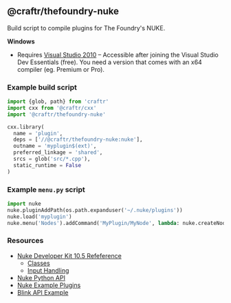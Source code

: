 ## @craftr/thefoundry-nuke

Build script to compile plugins for The Foundry's NUKE.

__Windows__

* Requires [Visual Studio 2010](https://www.visualstudio.com/vs/older-downloads/)
  &ndash; Accessible after joining the Visual Studio Dev Essentials (free). You
  need a version that comes with an x64 compiler (eg. Premium or Pro).

### Example build script

```python
import {glob, path} from 'craftr'
import cxx from '@craftr/cxx'
import '@craftr/thefoundry-nuke'

cxx.library(
  name = 'plugin',
  deps = ['//@craftr/thefoundry-nuke:nuke'],
  outname = 'myplugin$(ext)',
  preferred_linkage = 'shared',
  srcs = glob('src/*.cpp'),
  static_runtime = False
)
```

### Example `menu.py` script

```python
import nuke
nuke.pluginAddPath(os.path.expanduser('~/.nuke/plugins'))
nuke.load('myplugin')
nuke.menu('Nodes').addCommand('MyPlugin/MyNode', lambda: nuke.createNode('MyPlugin_MyNode'))
```

### Resources

* [Nuke Developer Kit 10.5 Refeference](https://docs.thefoundry.co.uk/nuke/105/ndkreference/)
  * [Classes](https://docs.thefoundry.co.uk/nuke/105/ndkreference/Plugins/classes.html)
  * [Input Handling](https://www.thefoundry.co.uk/products/nuke/developers/105/ndkdevguide/split-and-execute/input.html)
* [Nuke Python API](https://docs.thefoundry.co.uk/nuke/70/pythonreference/)
* [Nuke Example Plugins](https://docs.thefoundry.co.uk/nuke/63/ndkreference/Plugins/00b.source.html)
* [Blink API Example](https://docs.thefoundry.co.uk/nuke/80/Blink/example_plugin.html)
